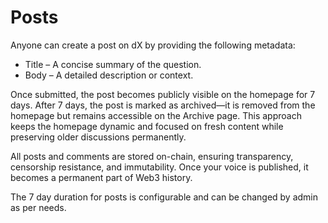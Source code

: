 # Posts

Anyone can create a post on dX by providing the following metadata:

* Title – A concise summary of the question.
* Body – A detailed description or context.

Once submitted, the post becomes publicly visible on the homepage for 7 days. After 7 days, the post is marked as archived—it is removed from the homepage but remains accessible on the Archive page. This approach keeps the homepage dynamic and focused on fresh content while preserving older discussions permanently.

All posts and comments are stored on-chain, ensuring transparency, censorship resistance, and immutability. Once your voice is published, it becomes a permanent part of Web3 history.

The 7 day duration for posts is configurable and can be changed by admin as per needs.


